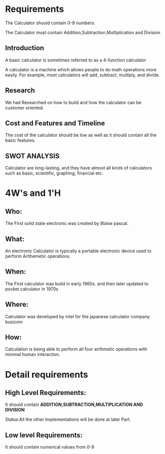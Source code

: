 # Requirements

The Calculator should contain 0-9 numbers.

The Calculator must contain Addition,Subtraction,Multiplication and Division

## Introduction
 
A basic calculator is sometimes referred to as a 4-function calculator

A calculator is a machine which allows people to do math operations more easily. For example, most calculators will add, subtract, multiply, and divide.



## Research
 We had Researched on how to build and how the calculator can be customer oriented.


## Cost and Features and Timeline

The cost of the calculator should be low as well as it should contain all the basic features.


## SWOT ANALYSIS

Calculator are long-lasting, and they have almost all kinds of calculators such as basic, scientific, graphing, financial etc.

# 4W's and 1'H

## Who:
   
The First solid state electronic was created by Blaise pascal.

## What:

An electronic Calculator is typically a portable electronic device used to perform Arithemetic operations.

## When:

The First calculator was build in early 1960s. and then later updated to pocket calculator in 1970s


## Where:

Calculator was developed by intel for the japanese calculator company busicom

## How:

Calculation is being able to perform all four airthmatic operations with minimal human interaction.


# Detail requirements
## High Level Requirements:

It should contain **ADDITION,SUBTRACTION,MULTIPLICATION AND DIVISION**


Status:All the other Implementations will be done at later Part.


##  Low level Requirements:

It should contain numerical values from 0-9


                                                          

